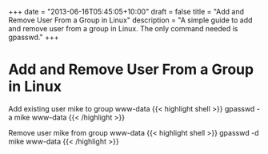 +++
date = "2013-06-16T05:45:05+10:00"
draft = false
title = "Add and Remove User From a Group in Linux"
description = "A simple guide to add and remove user from a group in Linux. The only command needed is gpasswd."
+++

# Add and Remove User From a Group in Linux

Add existing user mike to group www-data
{{< highlight shell >}}
gpasswd -a mike www-data
{{< /highlight >}}

Remove user mike from group www-data
{{< highlight shell >}}
gpasswd -d mike www-data
{{< /highlight >}}